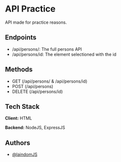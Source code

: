 # API Practice

API made for practice reasons. 

## Endpoints

- /api/persons/: The full persons API
- /api/persons/id: The element selectioned with the id

## Methods

- GET (/api/persons/ & /api/persons/id)
- POST (/api/persons)
- DELETE (/api/persons/id)

## Tech Stack

**Client:** HTML

**Backend:** NodeJS, ExpressJS


## Authors

- [@laindomJS](https://www.github.com/laindomJS)


